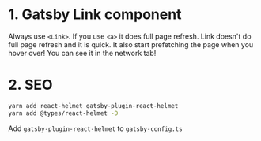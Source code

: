 # 1. Gatsby Link component

Always use `<Link>`.
If you use `<a>` it does full page refresh. Link doesn't do full page refresh and it is quick. It also start prefetching the page when you hover over! You can see it in the network tab!

# 2. SEO

```bash
yarn add react-helmet gatsby-plugin-react-helmet
yarn add @types/react-helmet -D
```

Add `gatsby-plugin-react-helmet` to `gatsby-config.ts`
